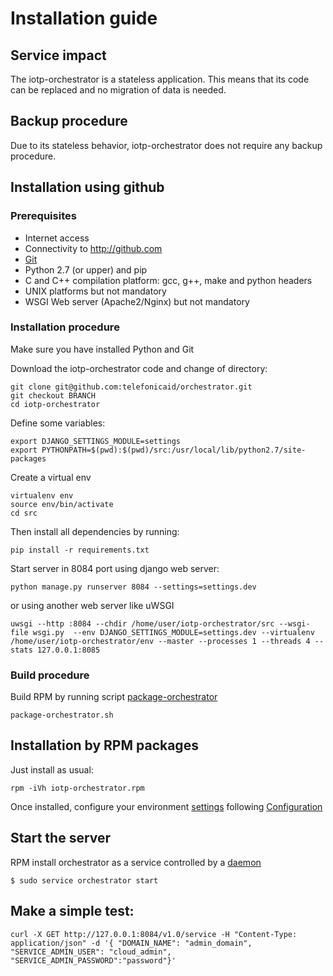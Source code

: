 # Installation guide

## Service impact
The iotp-orchestrator is a stateless application. This means that its code can be replaced and no migration of data is needed.

## Backup procedure
Due to its stateless behavior, iotp-orchestrator does not require any backup procedure.

## Installation using github

### Prerequisites
 * Internet access
 * Connectivity to http://github.com
 * [Git](http://git-scm.com/)
 * Python 2.7 (or upper) and pip
 * C and C++ compilation platform: gcc, g++, make and python headers
 * UNIX platforms but not mandatory
 * WSGI Web server (Apache2/Nginx) but not mandatory

### Installation procedure
Make sure you have installed Python and Git

Download the iotp-orchestrator code and change of directory:
```
git clone git@github.com:telefonicaid/orchestrator.git
git checkout BRANCH
cd iotp-orchestrator
```

Define some variables:
```
export DJANGO_SETTINGS_MODULE=settings
export PYTHONPATH=$(pwd):$(pwd)/src:/usr/local/lib/python2.7/site-packages
```

Create a virtual env
```
virtualenv env
source env/bin/activate
cd src
```

Then install all dependencies by running:
```
pip install -r requirements.txt
```


Start server in 8084 port using django web server:
```
python manage.py runserver 8084 --settings=settings.dev
```

or using another web server like uWSGI
```
uwsgi --http :8084 --chdir /home/user/iotp-orchestrator/src --wsgi-file wsgi.py  --env DJANGO_SETTINGS_MODULE=settings.dev --virtualenv /home/user/iotp-orchestrator/env --master --processes 1 --threads 4 --stats 127.0.0.1:8085
```

### Build procedure
Build RPM by running script [package-orchestrator](https://github.com/telefonicaid/orchestrator/blob/master/package-orchestrator.sh)
```
package-orchestrator.sh
```


## Installation by RPM packages
Just install as usual:

```
rpm -iVh iotp-orchestrator.rpm
```

Once installed, configure your environment [settings](https://github.com/telefonicaid/orchestrator/blob/master/src/settings) following [Configuration](CONFIG.md)



## Start the server
RPM install orchestrator as a service controlled by a [daemon](https://github.com/telefonicaid/orchestrator/blob/master/bin/orchestrator-daemon.sh)

```
$ sudo service orchestrator start
```

## Make a simple test:
```
curl -X GET http://127.0.0.1:8084/v1.0/service -H "Content-Type: application/json" -d '{ "DOMAIN_NAME": "admin_domain", "SERVICE_ADMIN_USER": "cloud_admin", "SERVICE_ADMIN_PASSWORD":"password"}'
```
